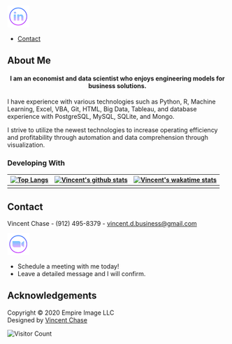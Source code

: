 
[![LinkedIn][linkedin-shield]][linkedin-url]
* [Contact](#contact)
<!-- MARKDOWN SOCIAL LINKS & ICONS -->

[linkedin-url]: https://www.linkedin.com/in/vincent-chase-d/
[linkedin-shield]: icons/linkedin.png
[twitter-url]: https://twitter.com/
[twitter-shield]: icons/twitter.png
[facebook-url]: https://www.facebook.com/vincent-glitch
[facebook-shield]: icons/facebook.png
[zoom-url]: https://calendly.com/
[zoom-shield]:  icons/zoom.png

<!-- MARKDOWN LINKS & IMAGES -->
[project-screenshot]: images/screenshot.png


<!-- ABOUT ME -->
## About Me
 <h4 align="center">I am an economist and data scientist who enjoys engineering models for business solutions.</h4>
I have experience with various technologies such as Python, R, Machine Learning, Excel, VBA, Git, HTML, Big Data, Tableau, and database experience with PostgreSQL, MySQL, SQLite, and Mongo.

I strive to utilize the newest technologies to increase operating efficiency and profitability through automation and data comprehension through visualization. 

### Developing With
<!-- 
* []()
* []()
* []() -->


  | [![Top Langs](https://github-readme-stats.vercel.app/api/top-langs/?username=vincent-glitch&show_icons=true&theme=synthwave)](https://github.com/vincent-glitch/github-readme-stats)         | [![Vincent's github stats](https://github-readme-stats.vercel.app/api?username=vincent-glitch&show_icons=true&theme=synthwave)](https://github.com/vincent-glitch/github-readme-stats)     |   [![Vincent's wakatime stats](https://github-readme-stats.vercel.app/api/wakatime?username=VincentGlitch&show_icons=true&theme=synthwave)](https://github.com/vincent-glitch/github-readme-stats)
  | ---------------------------------------- | ---------------------------------------- | --------------------------------------| 
  |                                          |                                          |                                       |
        

<!-- CONTACT -->
## Contact

Vincent Chase - (912) 495-8379 - vincent.d.business@gmail.com

[![Zoom][zoom-shield]][zoom-url] 
* Schedule a meeting with me today!
* Leave a detailed message and I will confirm. 




<!-- ACKNOWLEDGEMENTS -->
## Acknowledgements

<!-- Footer -->
<footer id="footer">
<p class="copyright">Copyright &copy; 2020 Empire Image LLC
<br>Designed by <a rel="nofollow" href="https://www.linkedin.com/in/vincent-chase-d/">Vincent Chase</a></p>
</footer>

![Visitor Count](https://profile-counter.glitch.me/vincent-glitch/count.svg)

